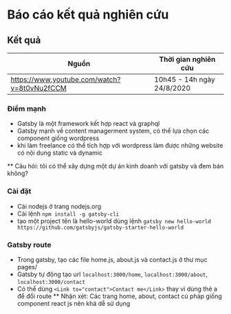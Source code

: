 # Báo cáo kết quả nghiên cứu

## Kết quả

|Nguồn|Thời gian nghiên cứu |
|--|--|
|https://www.youtube.com/watch?v=8t0vNu2fCCM| 10h45 - 14h ngày 24/8/2020 |

### Điểm mạnh
- Gatsby là một framework kết hợp react và graphql
- Gatsby mạnh về content managerment system, có thể lựa chọn các component giống wordpress
- khi làm freelance có thể tích hợp với wordpress làm được những website có nội dung static và dynamic

** Câu hỏi: tôi có thể xây dựng một dự án kinh doanh với gatsby và đem bán không?

### Cài đặt
- Cài nodejs ở trang nodejs.org
- Cài lệnh `npm install -g gatsby-cli`
- tạo một project tên là hello-world dùng lệnh `gatsby new hello-world https://github.com/gatsbyjs/gatsby-starter-hello-world`

### Gatsby route
- Trong gatsby, tạo các file home.js, about.js và contact.js ở thư mục pages/ 
- Gatsby tự động tạo url `localhost:3000/home`, `localhost:3000/about`, `localhost:3000/contact`
- Có thể dùng `<Link to="contact">Contact me</Link>` thay vì dùng thẻ a để đổi route
** Nhận xét: Các trang home, about, contact cú pháp giống component react js nên khá dễ sử dụng

